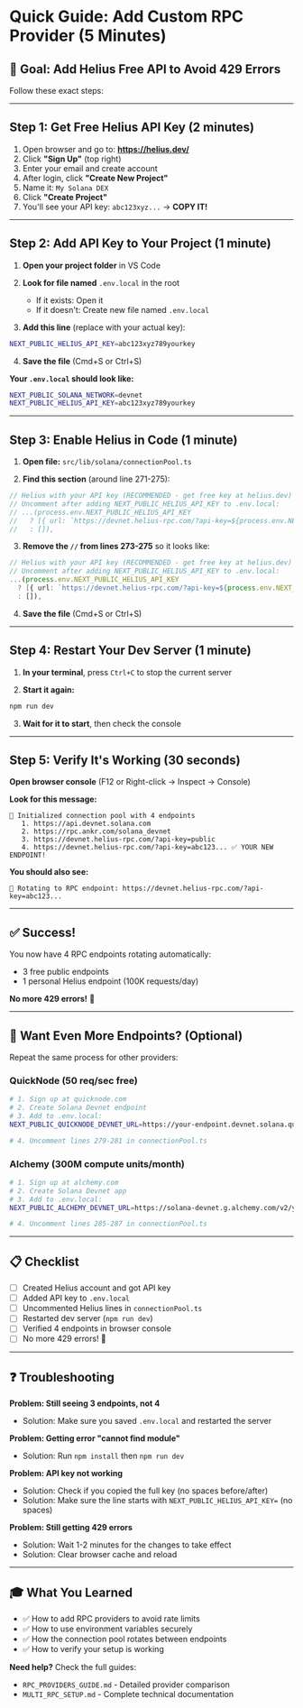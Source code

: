# Quick Guide: Add Custom RPC Provider (5 Minutes)

## 🎯 Goal: Add Helius Free API to Avoid 429 Errors

Follow these exact steps:

---

## Step 1: Get Free Helius API Key (2 minutes)

1. Open browser and go to: **https://helius.dev/**
2. Click **"Sign Up"** (top right)
3. Enter your email and create account
4. After login, click **"Create New Project"**
5. Name it: `My Solana DEX`
6. Click **"Create Project"**
7. You'll see your API key: `abc123xyz...` → **COPY IT!**

---

## Step 2: Add API Key to Your Project (1 minute)

1. **Open your project folder** in VS Code
2. **Look for file named** `.env.local` in the root
   - If it exists: Open it
   - If it doesn't: Create new file named `.env.local`

3. **Add this line** (replace with your actual key):

```bash
NEXT_PUBLIC_HELIUS_API_KEY=abc123xyz789yourkey
```

4. **Save the file** (Cmd+S or Ctrl+S)

**Your `.env.local` should look like:**
```bash
NEXT_PUBLIC_SOLANA_NETWORK=devnet
NEXT_PUBLIC_HELIUS_API_KEY=abc123xyz789yourkey
```

---

## Step 3: Enable Helius in Code (1 minute)

1. **Open file:** `src/lib/solana/connectionPool.ts`

2. **Find this section** (around line 271-275):

```typescript
// Helius with your API key (RECOMMENDED - get free key at helius.dev)
// Uncomment after adding NEXT_PUBLIC_HELIUS_API_KEY to .env.local:
// ...(process.env.NEXT_PUBLIC_HELIUS_API_KEY
//   ? [{ url: `https://devnet.helius-rpc.com/?api-key=${process.env.NEXT_PUBLIC_HELIUS_API_KEY}` }]
//   : []),
```

3. **Remove the `//` from lines 273-275** so it looks like:

```typescript
// Helius with your API key (RECOMMENDED - get free key at helius.dev)
// Uncomment after adding NEXT_PUBLIC_HELIUS_API_KEY to .env.local:
...(process.env.NEXT_PUBLIC_HELIUS_API_KEY
  ? [{ url: `https://devnet.helius-rpc.com/?api-key=${process.env.NEXT_PUBLIC_HELIUS_API_KEY}` }]
  : []),
```

4. **Save the file** (Cmd+S or Ctrl+S)

---

## Step 4: Restart Your Dev Server (1 minute)

1. **In your terminal**, press `Ctrl+C` to stop the current server

2. **Start it again:**
```bash
npm run dev
```

3. **Wait for it to start**, then check the console

---

## Step 5: Verify It's Working (30 seconds)

**Open browser console** (F12 or Right-click → Inspect → Console)

**Look for this message:**
```
🔗 Initialized connection pool with 4 endpoints
   1. https://api.devnet.solana.com
   2. https://rpc.ankr.com/solana_devnet
   3. https://devnet.helius-rpc.com/?api-key=public
   4. https://devnet.helius-rpc.com/?api-key=abc123... ✅ YOUR NEW ENDPOINT!
```

**You should also see:**
```
🔀 Rotating to RPC endpoint: https://devnet.helius-rpc.com/?api-key=abc123...
```

---

## ✅ Success!

You now have 4 RPC endpoints rotating automatically:
- 3 free public endpoints
- 1 personal Helius endpoint (100K requests/day)

**No more 429 errors!** 🎉

---

## 🚀 Want Even More Endpoints? (Optional)

Repeat the same process for other providers:

### QuickNode (50 req/sec free)
```bash
# 1. Sign up at quicknode.com
# 2. Create Solana Devnet endpoint
# 3. Add to .env.local:
NEXT_PUBLIC_QUICKNODE_DEVNET_URL=https://your-endpoint.devnet.solana.quiknode.pro/token/

# 4. Uncomment lines 279-281 in connectionPool.ts
```

### Alchemy (300M compute units/month)
```bash
# 1. Sign up at alchemy.com
# 2. Create Solana Devnet app
# 3. Add to .env.local:
NEXT_PUBLIC_ALCHEMY_DEVNET_URL=https://solana-devnet.g.alchemy.com/v2/your-key

# 4. Uncomment lines 285-287 in connectionPool.ts
```

---

## 📋 Checklist

- [ ] Created Helius account and got API key
- [ ] Added API key to `.env.local`
- [ ] Uncommented Helius lines in `connectionPool.ts`
- [ ] Restarted dev server (`npm run dev`)
- [ ] Verified 4 endpoints in browser console
- [ ] No more 429 errors! 🎉

---

## ❓ Troubleshooting

**Problem: Still seeing 3 endpoints, not 4**
- Solution: Make sure you saved `.env.local` and restarted the server

**Problem: Getting error "cannot find module"**
- Solution: Run `npm install` then `npm run dev`

**Problem: API key not working**
- Solution: Check if you copied the full key (no spaces before/after)
- Solution: Make sure the line starts with `NEXT_PUBLIC_HELIUS_API_KEY=` (no spaces)

**Problem: Still getting 429 errors**
- Solution: Wait 1-2 minutes for the changes to take effect
- Solution: Clear browser cache and reload

---

## 🎓 What You Learned

- ✅ How to add RPC providers to avoid rate limits
- ✅ How to use environment variables securely
- ✅ How the connection pool rotates between endpoints
- ✅ How to verify your setup is working

**Need help?** Check the full guides:
- `RPC_PROVIDERS_GUIDE.md` - Detailed provider comparison
- `MULTI_RPC_SETUP.md` - Complete technical documentation
